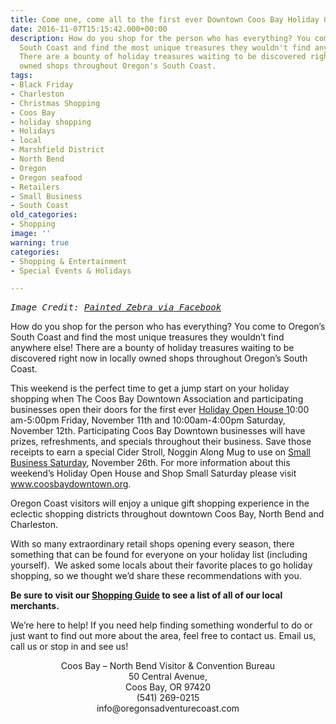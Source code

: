 ```yaml
---
title: Come one, come all to the first ever Downtown Coos Bay Holiday Open House
date: 2016-11-07T15:15:42.000+00:00
description: How do you shop for the person who has everything? You come to Oregon's
  South Coast and find the most unique treasures they wouldn't find anywhere else!
  There are a bounty of holiday treasures waiting to be discovered right now in locally
  owned shops throughout Oregon's South Coast.
tags:
- Black Friday
- Charleston
- Christmas Shopping
- Coos Bay
- holiday shopping
- Holidays
- local
- Marshfield District
- North Bend
- Oregon
- Oregon seafood
- Retailers
- Small Business
- South Coast
old_categories:
- Shopping
image: ''
warning: true
categories:
- Shopping & Entertainment
- Special Events & Holidays

---
```

<pre><em>Image Credit: <a href="https://www.facebook.com/115979621795980/photos/a.505449182849020.1073741825.115979621795980/626619490731988/?type=3&theater" target="_blank">Painted Zebra via Facebook</a></em>
</pre>

How do you shop for the person who has everything? You come to Oregon&#8217;s South Coast and find the most unique treasures they wouldn&#8217;t find anywhere else! There are a bounty of holiday treasures waiting to be discovered right now in locally owned shops throughout Oregon&#8217;s South Coast.

This weekend is the perfect time to get a jump start on your holiday shopping when The Coos Bay Downtown Association and participating businesses open their doors for the first ever <a href="http://coosbaydowntown.org/2016/10/cbda-holiday-open-house-2/" target="_blank">Holiday Open House 1</a>0:00 am-5:00pm Friday, November 11th and 10:00am-4:00pm Saturday, November 12th. Participating Coos Bay Downtown businesses will have prizes, refreshments, and specials throughout their business. Save those receipts to earn a special Cider Stroll, Noggin Along Mug to use on <a href="http://coosbaydowntown.org/2016/10/shop-small-saturday/" target="_blank">Small Business Saturday</a>, November 26th. For more information about this weekend&#8217;s Holiday Open House and Shop Small Saturday please visit <a href="http://coosbaydowntown.org/" target="_blank">www.coosbaydowntown.org</a>.

Oregon Coast visitors will enjoy a unique gift shopping experience in the eclectic shopping districts throughout downtown Coos Bay, North Bend and Charleston.

With so many extraordinary retail shops opening every season, there something that can be found for everyone on your holiday list (including yourself).  We asked some locals about their favorite places to go holiday shopping, so we thought we&#8217;d share these recommendations with you.

**Be sure to visit our <a href="http://www.oregonsadventurecoast.com/activities/category/shopping/" target="_blank">Shopping Guide</a> to see a list of all of our local merchants.**

We&#8217;re here to help! If you need help finding something wonderful to do or just want to find out more about the area, feel free to contact us. Email us, call us or stop in and see us!

<p style="text-align: center;">
  Coos Bay – North Bend Visitor & Convention Bureau<br /> 50 Central Avenue,<br /> Coos Bay, OR 97420<br /> (541) 269-0215<br /> info@oregonsadventurecoast.com
</p>